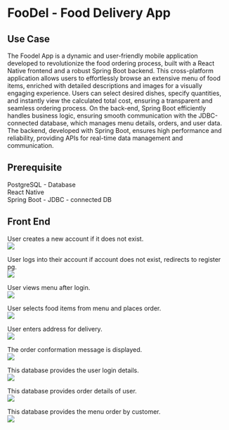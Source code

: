 # FooDel - Food Delivery App
## Use Case
   The Foodel App is a dynamic and user-friendly mobile application developed to revolutionize the food ordering process, built with a React Native frontend and a robust Spring Boot backend. This cross-platform application allows users to effortlessly browse an extensive menu of food items, enriched with detailed descriptions and images for a visually engaging experience. Users can select desired dishes, specify quantities, and instantly view the calculated total cost, ensuring a transparent and seamless ordering process. On the back-end, Spring Boot efficiently handles business logic, ensuring smooth communication with the JDBC-connected database, which manages menu details, orders, and user data. The backend, developed with Spring Boot, ensures high performance and reliability, providing APIs for real-time data management and communication.

## Prerequisite
PostgreSQL - Database\
React Native\
Spring Boot - JDBC - connected DB

## Front End
User creates a new account if it does not exist.\
![](Screenshots/newacccreate.png)

User logs into their account if account does not exist, redirects to register pg.\
![](Screenshots/usrlogin.png)

User views menu after login.\
![](Screenshots/menupg.png)

User selects food items from menu and places order.\
![](Screenshots/orderpg.png)

User enters address for delivery.\
![](Screenshots/delivaddr.png)

The order conformation message is displayed.\
![](Screenshots/ordconfo.png)

This database provides the user login details.\
![](Screenshots/logusrdetails.png)

This database provides order details of user.\
![](Screenshots/orddetails.png)

This database provides the menu order by customer.\
![](Screenshots/ordermenu.png)
